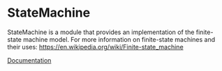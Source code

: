 # StateMachine
StateMachine is a module that provides an implementation of the finite-state machine model.
For more information on finite-state machines and their uses: https://en.wikipedia.org/wiki/Finite-state_machine

[Documentation](https://BenSBk.github.io/StateMachine/)
